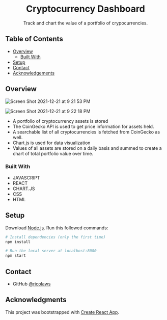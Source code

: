 <h1 align="center">Cryptocurrency Dashboard</h1>

<div align="center">
   Track and chart the value of a portfolio of crypocurrencies.
</div>

<!-- TABLE OF CONTENTS -->

## Table of Contents

- [Overview](#overview)
  - [Built With](#built-with)
- [Setup](#setup)
- [Contact](#contact)
- [Acknowledgements](#acknowledgements)

<!-- OVERVIEW -->

## Overview

![Screen Shot 2021-12-21 at 9 21 53 PM](https://user-images.githubusercontent.com/41934323/147039952-6c4f067a-5310-42e5-91d6-6951000f6f54.png)

![Screen Shot 2021-12-21 at 9 22 18 PM](https://user-images.githubusercontent.com/41934323/147040025-01c35c78-7078-4d3e-941c-c187ac06670c.png)

- A portfolio of cryptocurrency assets is stored
- The CoinGecko API is used to get price information for assets held.
- A searchable list of all cryptocurrencies is fetched from CoinGecko as well.
- Chart.js is used for data visualization
- Values of all assets are stored on a daily basis and summed to create a chart of total portfolio value over time.

### Built With

- JAVASCRIPT
- REACT
- CHART.JS
- CSS
- HTML

## Setup

Download [Node.js](https://nodejs.org/en/download/).
Run this followed commands:

```bash
# Install dependencies (only the first time)
npm install

# Run the local server at localhost:8080
npm start
```

## Contact

- GitHub [@ricolaws](https://github.com/ricolaws)

## Acknowledgments

This project was bootstrapped with [Create React App](https://github.com/facebook/create-react-app).
